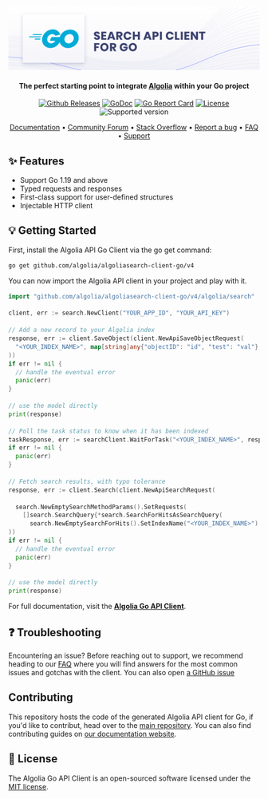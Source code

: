 <p align="center">
  <a href="https://www.algolia.com">
    <img alt="Algolia for Go" src="https://raw.githubusercontent.com/algolia/algoliasearch-client-common/master/banners/go.png" >
  </a>

  <h4 align="center">The perfect starting point to integrate <a href="https://algolia.com" target="_blank">Algolia</a> within your Go project</h4>

  <p align="center">
    <a href="https://github.com/algolia/algoliasearch-client-go/tags"><img src="https://img.shields.io/github/tag/algolia/algoliasearch-client-go.svg?include_prereleases&sort=semver" alt="Github Releases"></img></a>
    <a href="https://pkg.go.dev/github.com/algolia/algoliasearch-client-go/v4"><img src="https://pkg.go.dev/badge/github.com/algolia/algoliasearch-client-go/v4" alt="GoDoc"></img></a>
    <a href="https://goreportcard.com/report/github.com/algolia/algoliasearch-client-go"><img src="https://goreportcard.com/badge/github.com/algolia/algoliasearch-client-go" alt="Go Report Card"></img></a>
    <a href="https://github.com/algolia/algoliasearch-client-go/blob/master/LICENSE"><img src="https://img.shields.io/badge/license-MIT-blue.svg" alt="License"></img></a>
    <img src="https://img.shields.io/badge/Go-%3E=1.21-green.svg" alt="Supported version"></img></a>
  </p>
</p>

<p align="center">
  <a href="https://www.algolia.com/doc/api-client/getting-started/install/go/" target="_blank">Documentation</a>  •
  <a href="https://discourse.algolia.com" target="_blank">Community Forum</a>  •
  <a href="http://stackoverflow.com/questions/tagged/algolia" target="_blank">Stack Overflow</a>  •
  <a href="https://github.com/algolia/algoliasearch-client-go/issues" target="_blank">Report a bug</a>  •
  <a href="https://www.algolia.com/doc/api-client/troubleshooting/faq/go/" target="_blank">FAQ</a>  •
  <a href="https://alg.li/support" target="_blank">Support</a>
</p>

## ✨ Features

* Support Go 1.19 and above
* Typed requests and responses
* First-class support for user-defined structures
* Injectable HTTP client

## 💡 Getting Started

First, install the Algolia API Go Client via the go get command:

```bash
go get github.com/algolia/algoliasearch-client-go/v4
```

You can now import the Algolia API client in your project and play with it.


```go
import "github.com/algolia/algoliasearch-client-go/v4/algolia/search"

client, err := search.NewClient("YOUR_APP_ID", "YOUR_API_KEY")

// Add a new record to your Algolia index
response, err := client.SaveObject(client.NewApiSaveObjectRequest(
  "<YOUR_INDEX_NAME>", map[string]any{"objectID": "id", "test": "val"},
))
if err != nil {
  // handle the eventual error
  panic(err)
}

// use the model directly
print(response)

// Poll the task status to know when it has been indexed
taskResponse, err := searchClient.WaitForTask("<YOUR_INDEX_NAME>", response.TaskID, nil, nil, nil)
if err != nil {
  panic(err)
}

// Fetch search results, with typo tolerance
response, err := client.Search(client.NewApiSearchRequest(

  search.NewEmptySearchMethodParams().SetRequests(
    []search.SearchQuery{*search.SearchForHitsAsSearchQuery(
      search.NewEmptySearchForHits().SetIndexName("<YOUR_INDEX_NAME>").SetQuery("<YOUR_QUERY>").SetHitsPerPage(50))}),
))
if err != nil {
  // handle the eventual error
  panic(err)
}

// use the model directly
print(response)
```

For full documentation, visit the **[Algolia Go API Client](https://www.algolia.com/doc/api-client/getting-started/install/go/)**.

## ❓ Troubleshooting

Encountering an issue? Before reaching out to support, we recommend heading to our [FAQ](https://www.algolia.com/doc/api-client/troubleshooting/faq/go/) where you will find answers for the most common issues and gotchas with the client. You can also open [a GitHub issue](https://github.com/algolia/api-clients-automation/issues/new?assignees=&labels=&projects=&template=Bug_report.md)

## Contributing

This repository hosts the code of the generated Algolia API client for Go, if you'd like to contribut, head over to the [main repository](https://github.com/algolia/api-clients-automation). You can also find contributing guides on [our documentation website](https://api-clients-automation.netlify.app/docs/contributing/introduction).

## 📄 License

The Algolia Go API Client is an open-sourced software licensed under the [MIT license](LICENSE).

